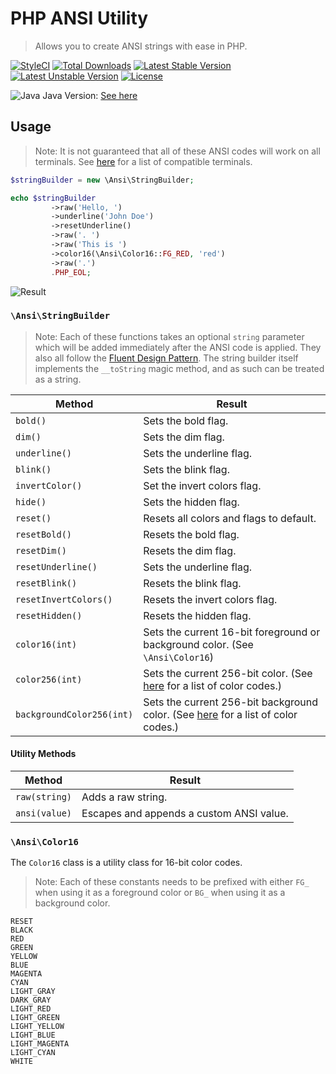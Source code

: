 # PHP ANSI Utility
> Allows you to create ANSI strings with ease in PHP.

[![StyleCI](https://styleci.io/repos/187390379/shield?style=flat)](https://styleci.io/repos/187390379)
[![Total Downloads](https://poser.pugx.org/nafisc/ansi-util/downloads?format=flat)](https://packagist.org/packages/nafisc/ansi-util)
[![Latest Stable Version](https://poser.pugx.org/nafisc/ansi-util/v/stable?format=flat)](https://packagist.org/packages/nafisc/ansi-util)
[![Latest Unstable Version](https://poser.pugx.org/nafisc/ansi-util/v/unstable?format=flat)](https://packagist.org/packages/nafisc/ansi-util)
[![License](https://poser.pugx.org/nafisc/spackle/license?format=flat)](https://packagist.org/packages/nafisc/ansi-util)

![Java](https://freecrackfiledownload.com/content/img/imgLogo/java-6-logo.png) Java Version: [See here](https://gist.github.com/nathan-fiscaletti/9dc252d30b51df7d710a)

## Usage

> Note: It is not guaranteed that all of these ANSI codes will work on all terminals. See [here](https://misc.flogisoft.com/bash/tip_colors_and_formatting#terminals_compatibility) for a list of compatible terminals.

```php
$stringBuilder = new \Ansi\StringBuilder;

echo $stringBuilder
         ->raw('Hello, ')
         ->underline('John Doe')
         ->resetUnderline()
         ->raw('. ')
         ->raw('This is ')
         ->color16(\Ansi\Color16::FG_RED, 'red')
         ->raw('.')
         .PHP_EOL;
```

![Result](https://i.imgur.com/s4ekU18.png)

### `\Ansi\StringBuilder`

> Note: Each of these functions takes an optional `string` parameter which will be added immediately after the ANSI code is applied. They also all follow the [Fluent Design Pattern](https://en.wikipedia.org/wiki/Fluent_interface). The string builder itself implements the `__toString` magic method, and as such can be treated as a string.

|Method|Result|
|---|---|
|`bold()`|Sets the bold flag.|
|`dim()`|Sets the dim flag.|
|`underline()`|Sets the underline flag.|
|`blink()`|Sets the blink flag.|
|`invertColor()`|Set the invert colors flag.|
|`hide()`|Sets the hidden flag.|
|`reset()`|Resets all colors and flags to default.|
|`resetBold()`|Resets the bold flag.|
|`resetDim()`|Resets the dim flag.|
|`resetUnderline()`|Sets the underline flag.|
|`resetBlink()`|Resets the blink flag.|
|`resetInvertColors()`|Resets the invert colors flag.|
|`resetHidden()`|Resets the hidden flag.|
|`color16(int)`|Sets the current 16-bit foreground or background color. (See `\Ansi\Color16`)|
|`color256(int)`|Sets the current 256-bit color. (See [here](https://misc.flogisoft.com/bash/tip_colors_and_formatting#colors1) for a list of color codes.)|
|`backgroundColor256(int)`|Sets the current 256-bit background color. (See [here](https://misc.flogisoft.com/bash/tip_colors_and_formatting#colors1) for a list of color codes.)|


#### Utility Methods

|Method|Result|
|---|---|
|`raw(string)`|Adds a raw string.|
|`ansi(value)`|Escapes and appends a custom ANSI value.|

### `\Ansi\Color16`

The `Color16` class is a utility class for 16-bit color codes.

> Note: Each of these constants needs to be prefixed with either `FG_` when using it as a foreground color or `BG_` when using it as a background color.

```
RESET
BLACK
RED
GREEN
YELLOW
BLUE
MAGENTA
CYAN
LIGHT_GRAY
DARK_GRAY
LIGHT_RED
LIGHT_GREEN
LIGHT_YELLOW
LIGHT_BLUE
LIGHT_MAGENTA
LIGHT_CYAN
WHITE
```



